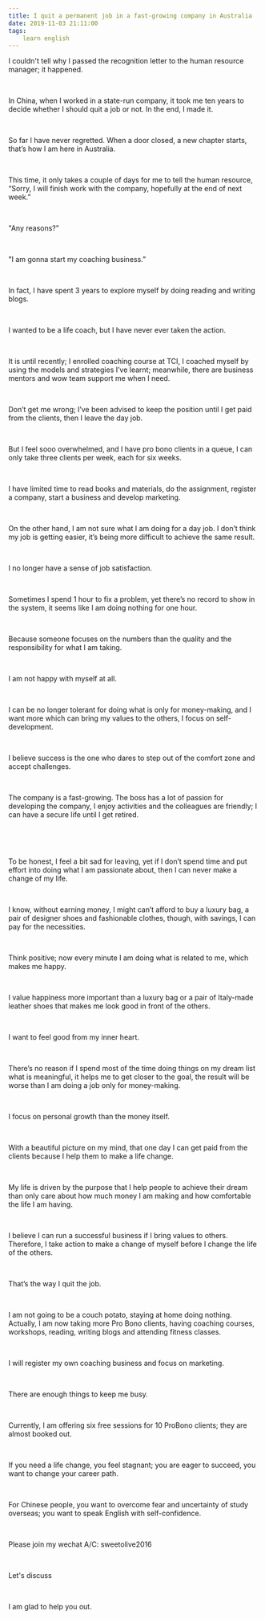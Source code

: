 ```yaml
---
title: I quit a permanent job in a fast-growing company in Australia
date: 2019-11-03 21:11:00
tags:
    learn english
---
```


I couldn't tell why I passed the recognition letter to the human resource
manager; it happened.

 

In China, when I worked in a state-run company, it took me ten
years to decide whether I should quit a job or not. In the end, I made it.

 

So far I have never regretted. When a door closed, a new chapter
starts, that’s how I am here in Australia.

 

This time, it only takes a couple of days for me to tell the
human resource, “Sorry, I will finish work with the
company, hopefully at the end of next week.”

 

"Any reasons?”

 

"I am gonna start my coaching business.”

 

In fact, I have spent 3 years to explore myself by doing reading
and writing blogs.

 

I wanted to be a life coach, but I have never ever taken the
action.

 

It is until recently; I enrolled coaching course at TCI, I
coached myself by using the models and strategies I’ve
learnt; meanwhile, there are business mentors and wow team support me when I
need.

 

Don’t get me wrong; I’ve
been advised to keep the position until I get paid from the clients, then I
leave the day job.

 

But I feel sooo overwhelmed, and I have pro bono clients in a
queue, I can only take three clients per week, each for six weeks.

 

I have limited time to read books and materials, do the
assignment, register a company, start a business and develop marketing.

 

On the other hand, I am not sure what I am doing for a day job.
I don’t think my job is getting easier, it’s being more difficult to achieve the same result.

 

I no longer have a sense of job satisfaction.

 

Sometimes I spend 1 hour to fix a problem, yet there’s no record to show in the system, it seems like I am doing
nothing for one hour.

 

Because someone focuses on the numbers than the quality and the
responsibility for what I am taking.

 

I am not happy with myself at all.

 

I can be no longer tolerant for doing what is only for
money-making, and I want more which can bring my values to the others, I focus
on self-development.

 

I believe success is the one who dares to step out of the
comfort zone and accept challenges.

 

The company is a fast-growing. The boss has a lot of
passion for developing the company, I enjoy activities and the colleagues are
friendly; I can have a secure life until I get retired.

 

 

To be honest, I feel a bit sad for leaving, yet if I don’t spend time and put effort into doing what I am passionate
about, then I can never make a change of my life.

 

I know, without earning money, I might can’t
afford to buy a luxury bag, a pair of designer shoes and
fashionable clothes, though, with savings, I can pay for the necessities.

 

Think positive; now every minute I am doing what is related to
me, which makes me happy.

 

I value happiness more important than a luxury bag or a pair of
Italy-made leather shoes that makes me look good in front of the others.

 

I want to feel good from my inner heart.

 

There’s no reason if I spend most of the
time doing things on my dream list what is meaningful, it helps me to get
closer to the goal, the result will be worse than I am doing a job
only for money-making.

 

I focus on personal growth than the money itself.

 

With a beautiful picture on my mind, that one day I can get paid
from the clients because I help them to make a life change.

 

My life is driven by the purpose that I help people to achieve
their dream than only care about how much money I am making and how comfortable
the life I am having.

 

I believe I can run a successful business if I bring values to
others. Therefore, I take action to make a change of myself before I change the
life of the others.

 

That’s the way I quit the job.

 

I am not going to be a couch potato, staying at home doing
nothing. Actually, I am now taking more Pro Bono clients, having coaching
courses, workshops, reading, writing blogs and attending fitness classes.

 

I will register my own coaching business and focus on marketing.

 

There are enough things to keep me busy.

 

Currently, I am offering six free sessions for 10 ProBono
clients; they are almost booked out.

 

If you need a life change, you feel stagnant; you are eager to
succeed, you want to change your career path.

 

For Chinese people, you want to overcome fear and uncertainty
of study overseas; you want to speak English with self-confidence.

 

Please join my wechat A/C: sweetolive2016

 

Let's discuss

 

I am glad to help you out.